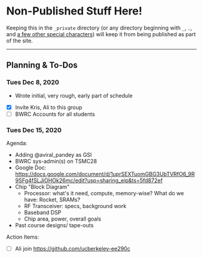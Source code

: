 
# Non-Published Stuff Here! 

Keeping this in the `_private` directory (or any directory beginning with `_`, `.`, and 
[a few other special characters](https://jekyllrb.com/docs/structure/)) 
will keep it from being published as part of the site. 

---

## Planning & To-Dos 

### Tues Dec 8, 2020

* Wrote initial, very rough, early part of schedule 
* [x] Invite Kris, Ali to this group 
* [ ] BWRC Accounts for all students 

### Tues Dec 15, 2020

Agenda: 

* Adding @aviral_pandey as GSI 
* BWRC sys-admin(s) on TSMC28
* Google Doc: https://docs.google.com/document/d/1uprSEXTuomGBG3UbTVRfO6_9R9SFg4fSLJiOHOk26mc/edit?usp=sharing_eip&ts=5fd872ef
* Chip "Block Diagram"
    * Processor: what's it need, compute, memory-wise? What do we have: Rocket, SRAMs? 
    * RF Transceiver: specs, background work
    * Baseband DSP 
    * Chip area, power, overall goals 
* Past course designs/ tape-outs

Action Items:

* [ ] Ali join https://github.com/ucberkeley-ee290c 


